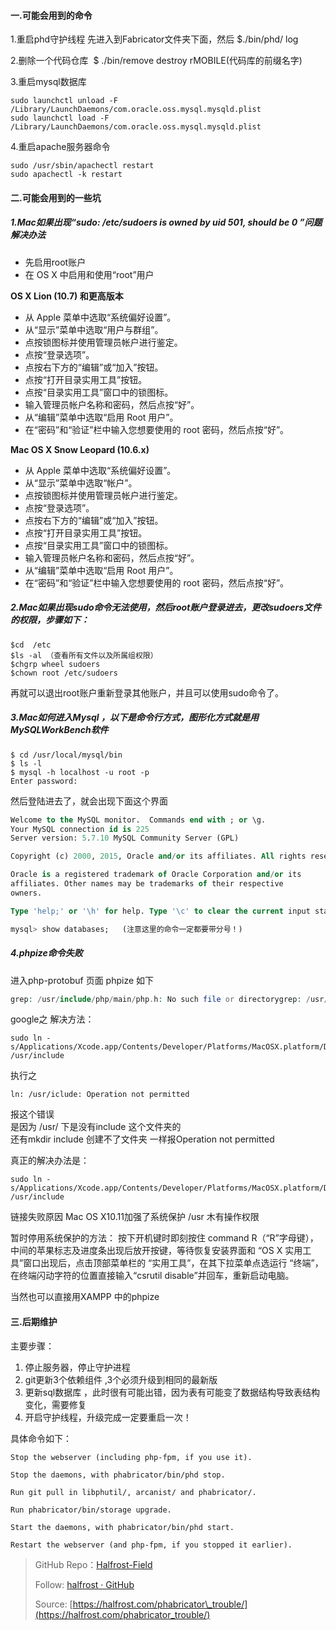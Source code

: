 


#### 一.可能会用到的命令
1.重启phd守护线程
先进入到Fabricator文件夹下面，然后 $./bin/phd/ log

2.删除一个代码仓库  $ ./bin/remove destroy rMOBILE(代码库的前缀名字)

3.重启mysql数据库

```vim    
sudo launchctl unload -F /Library/LaunchDaemons/com.oracle.oss.mysql.mysqld.plist
sudo launchctl load -F /Library/LaunchDaemons/com.oracle.oss.mysql.mysqld.plist
```

4.重启apache服务器命令

```vim    
sudo /usr/sbin/apachectl restart
sudo apachectl -k restart
```

#### 二.可能会用到的一些坑
##### 1.Mac如果出现“sudo: /etc/sudoers is owned by uid 501, should be 0 ”问题解决办法
- 先启用root账户    
- 在 OS X 中启用和使用“root”用户    

**OS X Lion (10.7) 和更高版本**    

- 从 Apple 菜单中选取“系统偏好设置”。    
- 从“显示”菜单中选取“用户与群组”。    
- 点按锁图标并使用管理员帐户进行鉴定。    
- 点按“登录选项”。    
- 点按右下方的“编辑”或“加入”按钮。    
- 点按“打开目录实用工具”按钮。  
- 点按“目录实用工具”窗口中的锁图标。  
- 输入管理员帐户名称和密码，然后点按“好”。  
- 从“编辑”菜单中选取“启用 Root 用户”。  
- 在“密码”和“验证”栏中输入您想要使用的 root 密码，然后点按“好”。  

**Mac OS X Snow Leopard (10.6.x)**  

- 从 Apple 菜单中选取“系统偏好设置”。  
- 从“显示”菜单中选取“帐户”。  
- 点按锁图标并使用管理员帐户进行鉴定。  
- 点按“登录选项”。  
- 点按右下方的“编辑”或“加入”按钮。  
- 点按“打开目录实用工具”按钮。  
- 点按“目录实用工具”窗口中的锁图标。  
- 输入管理员帐户名称和密码，然后点按“好”。  
- 从“编辑”菜单中选取“启用 Root 用户”。  
- 在“密码”和“验证”栏中输入您想要使用的 root 密码，然后点按“好”。  

##### 2.Mac如果出现sudo命令无法使用，然后root账户登录进去，更改sudoers文件的权限，步骤如下：

```vim 
$cd  /etc
$ls -al （查看所有文件以及所属组权限）
$chgrp wheel sudoers
$chown root /etc/sudoers
```

再就可以退出root账户重新登录其他账户，并且可以使用sudo命令了。

##### 3.Mac如何进入Mysql ，以下是命令行方式，图形化方式就是用MySQLWorkBench软件

```vim   
$ cd /usr/local/mysql/bin
$ ls -l
$ mysql -h localhost -u root -p
Enter password:
```

然后登陆进去了，就会出现下面这个界面

```sql  
Welcome to the MySQL monitor.  Commands end with ; or \g.
Your MySQL connection id is 225
Server version: 5.7.10 MySQL Community Server (GPL)

Copyright (c) 2000, 2015, Oracle and/or its affiliates. All rights reserved.

Oracle is a registered trademark of Oracle Corporation and/or its
affiliates. Other names may be trademarks of their respective
owners.

Type 'help;' or '\h' for help. Type '\c' to clear the current input statement.

mysql> show databases;   (注意这里的命令一定都要带分号！)
```

##### 4.phpize命令失败
进入php-protobuf 页面 phpize 如下

```php  
grep: /usr/include/php/main/php.h: No such file or directorygrep: /usr/include/php/Zend/zend_modules.h: No such file or directorygrep: /usr/include/php/Zend/zend_extensions.h: No such file or directoryConfiguring for:PHP Api Version: Zend Module Api No: Zend Extension Api No:
```

google之
解决方法：

```vim  
sudo ln -s/Applications/Xcode.app/Contents/Developer/Platforms/MacOSX.platform/Developer/SDKs/MacOSX10.11.sdk/usr/include/ /usr/include
```

执行之

```vim  
ln: /usr/iclude: Operation not permitted

```

报这个错误  
是因为 /usr/ 下是没有include 这个文件夹的  
还有mkdir include 创建不了文件夹 一样报Operation not permitted

真正的解决办法是：  

```vim  
sudo ln -s/Applications/Xcode.app/Contents/Developer/Platforms/MacOSX.platform/Developer/SDKs/MacOSX10.11.sdk/usr/include/ /usr/include
``` 

链接失败原因 Mac OS X10.11加强了系统保护 /usr 木有操作权限

暂时停用系统保护的方法：
按下开机键时即刻按住 command R（“R”字母键），中间的苹果标志及进度条出现后放开按键，等待恢复安装界面和 “OS X 实用工具”窗口出现后，点击顶部菜单栏的 “实用工具”，在其下拉菜单点选运行 “终端”，在终端闪动字符的位置直接输入“csrutil disable”并回车，重新启动电脑。

当然也可以直接用XAMPP 中的phpize

#### 三.后期维护
主要步骤：  
1. 停止服务器，停止守护进程 
2. git更新3个依赖组件 ,3个必须升级到相同的最新版
3. 更新sql数据库 ，此时很有可能出错，因为表有可能变了数据结构导致表结构变化，需要修复 
4. 开启守护线程，升级完成一定要重启一次！

具体命令如下： 

```vim  
Stop the webserver (including php-fpm, if you use it).

Stop the daemons, with phabricator/bin/phd stop.

Run git pull in libphutil/, arcanist/ and phabricator/.

Run phabricator/bin/storage upgrade.

Start the daemons, with phabricator/bin/phd start.

Restart the webserver (and php-fpm, if you stopped it earlier).
```


> GitHub Repo：[Halfrost-Field](https://github.com/halfrost/Halfrost-Field)
> 
> Follow: [halfrost · GitHub](https://github.com/halfrost)
>
> Source: [https://halfrost.com/phabricator\_trouble/](https://halfrost.com/phabricator_trouble/)

